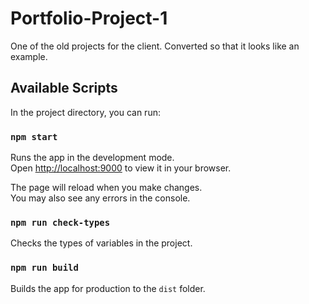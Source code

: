 # Portfolio-Project-1

One of the old projects for the client. Converted so that it looks like an example.

## Available Scripts

In the project directory, you can run:

### `npm start`

Runs the app in the development mode.\
Open [http://localhost:9000](http://localhost:9000) to view it in your browser.

The page will reload when you make changes.\
You may also see any errors in the console.

### `npm run check-types`

Checks the types of variables in the project.

### `npm run build`

Builds the app for production to the `dist` folder.